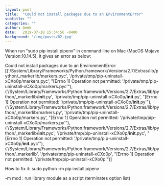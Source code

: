 ```yaml
---
layout: post
title:  "Could not install packages due to an EnvironmentError"
subtitle: ""
categories: ""
author: Geek
date:   2019-07-18 15:34:56 -0400
background: '/img/posts/02.jpg'
---
```


When run "sudo pip install pipenv" in command line on Mac (MacOS Mojave Version:10.14.5), it gives an error as below:

Could not install packages due to an EnvironmentError: [('/System/Library/Frameworks/Python.framework/Versions/2.7/Extras/lib/python/_markerlib/markers.pyc', '/private/tmp/pip-uninstall-xCXo0p/markers.pyc', "[Errno 1] Operation not permitted: '/private/tmp/pip-uninstall-xCXo0p/markers.pyc'"), ('/System/Library/Frameworks/Python.framework/Versions/2.7/Extras/lib/python/_markerlib/__init__.py', '/private/tmp/pip-uninstall-xCXo0p/__init__.py', "[Errno 1] Operation not permitted: '/private/tmp/pip-uninstall-xCXo0p/__init__.py'"), ('/System/Library/Frameworks/Python.framework/Versions/2.7/Extras/lib/python/_markerlib/markers.py', '/private/tmp/pip-uninstall-xCXo0p/markers.py', "[Errno 1] Operation not permitted: '/private/tmp/pip-uninstall-xCXo0p/markers.py'"), ('/System/Library/Frameworks/Python.framework/Versions/2.7/Extras/lib/python/_markerlib/__init__.pyc', '/private/tmp/pip-uninstall-xCXo0p/__init__.pyc', "[Errno 1] Operation not permitted: '/private/tmp/pip-uninstall-xCXo0p/__init__.pyc'"), ('/System/Library/Frameworks/Python.framework/Versions/2.7/Extras/lib/python/_markerlib', '/private/tmp/pip-uninstall-xCXo0p', "[Errno 1] Operation not permitted: '/private/tmp/pip-uninstall-xCXo0p'")]

How to fix it:
sudo python -m pip install pipenv

-m mod : run library module as a script (terminates option list)
